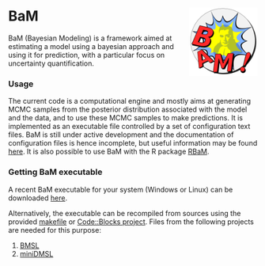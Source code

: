 # BaM  <a href=""><img src="logo.png" align="right" height="138" /></a>
BaM (Bayesian Modeling) is a framework aimed at estimating a model using a bayesian approach and using it for prediction, with a particular focus on uncertainty quantification.

### Usage
The current code is a computational engine and mostly aims at generating MCMC samples from the posterior distribution associated with the model and the data, and to use these MCMC samples to make predictions. It is implemented as an executable file controlled by a set of configuration text files. BaM is still under active development and the documentation of configuration files is hence incomplete, but useful information may be found [here](https://github.com/BaM-tools/BaMdocs). It is also possible to use BaM with the R package [RBaM](https://github.com/BaM-tools/RBaM). 

### Getting BaM executable
A recent BaM executable for your system (Windows or Linux) can be downloaded [here](https://github.com/BaM-tools/BaM/releases/latest/).

Alternatively, the executable can be recompiled from sources using the provided [makefile](https://github.com/BaM-tools/BaM/blob/main/makefile/makefile) or [Code::Blocks project](https://github.com/BaM-tools/BaM/tree/main/CodeBlocks/BaM). Files from the following projects are needed for this purpose:

1. [BMSL](https://github.com/benRenard/BMSL)
2. [miniDMSL](https://github.com/benRenard/miniDMSL)

